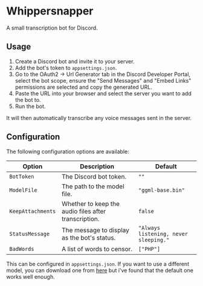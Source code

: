 # Whippersnapper

A small transcription bot for Discord.

## Usage

1. Create a Discord bot and invite it to your server.
2. Add the bot's token to `appsettings.json`.
3. Go to the OAuth2 -> Url Generator tab in the Discord Developer Portal, select the bot scope, ensure the "Send Messages" and "Embed Links" permissions are selected and copy the generated URL.
4. Paste the URL into your browser and select the server you want to add the bot to.
5. Run the bot.

It will then automatically transcribe any voice messages sent in the server.

## Configuration

The following configuration options are available:

| Option | Description | Default |
| ------ | ----------- | ------- |
| `BotToken` | The Discord bot token. | `""` |
| `ModelFile` | The path to the model file. | `"ggml-base.bin"` |
| `KeepAttachments` | Whether to keep the audio files after transcription. | `false` |
| `StatusMessage` | The message to display as the bot's status. | `"Always listening, never sleeping."` |
| `BadWords` | A list of words to censor. | `["PHP"]` |

This can be configured in `appsettings.json`. 
If you want to use a different model, you can download one from [here](https://huggingface.co/ggerganov/whisper.cpp) but i've found that the default one works well enough.
